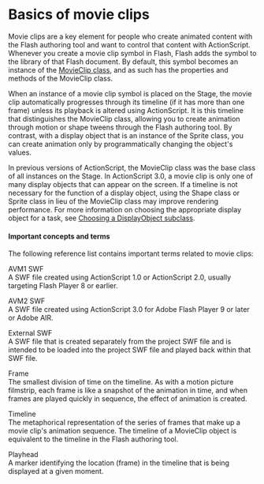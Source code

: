 # Basics of movie clips

Movie clips are a key element for people who create animated content with the
Flash authoring tool and want to control that content with ActionScript.
Whenever you create a movie clip symbol in Flash, Flash adds the symbol to the
library of that Flash document. By default, this symbol becomes an instance of
the
[MovieClip class](https://help.adobe.com/en_US/FlashPlatform/reference/actionscript/3/flash/display/MovieClip.html),
and as such has the properties and methods of the MovieClip class.

When an instance of a movie clip symbol is placed on the Stage, the movie clip
automatically progresses through its timeline (if it has more than one frame)
unless its playback is altered using ActionScript. It is this timeline that
distinguishes the MovieClip class, allowing you to create animation through
motion or shape tweens through the Flash authoring tool. By contrast, with a
display object that is an instance of the Sprite class, you can create animation
only by programmatically changing the object's values.

In previous versions of ActionScript, the MovieClip class was the base class of
all instances on the Stage. In ActionScript 3.0, a movie clip is only one of
many display objects that can appear on the screen. If a timeline is not
necessary for the function of a display object, using the Shape class or Sprite
class in lieu of the MovieClip class may improve rendering performance. For more
information on choosing the appropriate display object for a task, see
[Choosing a DisplayObject subclass](../display-programming/choosing-a-display-object-subclass.md).

#### Important concepts and terms

The following reference list contains important terms related to movie clips:

AVM1 SWF  
A SWF file created using ActionScript 1.0 or ActionScript 2.0, usually targeting
Flash Player 8 or earlier.

AVM2 SWF  
A SWF file created using ActionScript 3.0 for Adobe Flash Player 9 or later or
Adobe AIR.

External SWF  
A SWF file that is created separately from the project SWF file and is intended
to be loaded into the project SWF file and played back within that SWF file.

Frame  
The smallest division of time on the timeline. As with a motion picture
filmstrip, each frame is like a snapshot of the animation in time, and when
frames are played quickly in sequence, the effect of animation is created.

Timeline  
The metaphorical representation of the series of frames that make up a movie
clip's animation sequence. The timeline of a MovieClip object is equivalent to
the timeline in the Flash authoring tool.

Playhead  
A marker identifying the location (frame) in the timeline that is being
displayed at a given moment.
